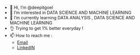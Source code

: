 - 👋 Hi, I’m @deepitgoel
- 👀 I’m interested in DATA SCIENCE AND MACHINE LEARNING
- 🌱 I’m currently learning DATA ANALYSIS , DATA SCIENCE AND MACHINE LEARNING 
- :ok_hand: Trying to get 1% better everyday !
- 📫 How to reach me : 
  - [Email](dgoyal2107@gmail.com)
  - [LinkedIN](https://www.linkedin.com/in/deepit-446699212/)            

<!---
deepitgoel/deepitgoel is a ✨ special ✨ repository because its `README.md` (this file) appears on your GitHub profile.
You can click the Preview link to take a look at your changes.
--->
